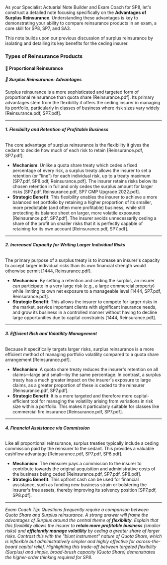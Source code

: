 As your Specialist Actuarial Note Builder and Exam Coach for SP8, let's construct a detailed note focusing specifically on the **Advantages of Surplus Reinsurance**. Understanding these advantages is key to demonstrating your ability to compare reinsurance products in an exam, a core skill for SP8, SP7, and SA3.

This note builds upon our previous discussion of surplus reinsurance by isolating and detailing its key benefits for the ceding insurer.

### **Types of Reinsurance Products**

#### **🔹 Proportional Reinsurance**

##### **🔸 Surplus Reinsurance: Advantages**

Surplus reinsurance is a more sophisticated and targeted form of proportional reinsurance than quota share \[Reinsurance.pdf\]. Its primary advantages stem from the flexibility it offers the ceding insurer in managing its portfolio, particularly in classes of business where risk sizes vary widely \[Reinsurance.pdf, SP7.pdf\].

---

###### **1\. Flexibility and Retention of Profitable Business**

The core advantage of surplus reinsurance is the flexibility it gives the cedant to decide how much of each risk to retain \[Reinsurance.pdf, SP7.pdf\].

* **Mechanism**: Unlike a quota share treaty which cedes a fixed percentage of every risk, a surplus treaty allows the insurer to set a retention (or "line") for each individual risk, up to a treaty maximum \[SP7.pdf, SP8.pdf, Reinsurance.pdf\]. The insurer retains risks below its chosen retention in full and only cedes the surplus amount for larger risks \[SP7.pdf, Reinsurance.pdf, SP7 CMP Upgrade 2022.pdf\].  
* **Strategic Benefit**: This flexibility enables the insurer to achieve a more balanced net portfolio by retaining a higher proportion of its smaller, more predictable (and often more profitable) business, while still protecting its balance sheet on larger, more volatile exposures \[Reinsurance.pdf, SP7.pdf\]. The insurer avoids unnecessarily ceding a share of the profit on smaller risks that it is perfectly capable of retaining for its own account \[Reinsurance.pdf, SP7.pdf\].

---

###### **2\. Increased Capacity for Writing Larger Individual Risks**

The primary purpose of a surplus treaty is to increase an insurer's capacity to accept larger individual risks than its own financial strength would otherwise permit \[1444, Reinsurance.pdf\].

* **Mechanism**: By setting a retention and ceding the surplus, an insurer can participate in a very large risk (e.g., a large commercial property) while limiting its own net exposure to a manageable level \[1444, SP7.pdf, Reinsurance.pdf\].  
* **Strategic Benefit**: This allows the insurer to compete for larger risks in the market, service important clients with significant insurance needs, and grow its business in a controlled manner without having to decline large opportunities due to capital constraints \[1444, Reinsurance.pdf\].

---

###### **3\. Efficient Risk and Volatility Management**

Because it specifically targets larger risks, surplus reinsurance is a more efficient method of managing portfolio volatility compared to a quota share arrangement \[Reinsurance.pdf\].

* **Mechanism**: A quota share treaty reduces the insurer's retention on all claims—large and small—by the same percentage. In contrast, a surplus treaty has a much greater impact on the insurer's exposure to large claims, as a greater proportion of these is ceded to the reinsurer \[Reinsurance.pdf, SP7.pdf\].  
* **Strategic Benefit**: It is a more targeted and therefore more capital-efficient tool for managing the volatility arising from variations in risk size within a portfolio. This makes it particularly suitable for classes like commercial fire insurance \[Reinsurance.pdf, SP7.pdf\].

---

###### **4\. Financial Assistance via Commission**

Like all proportional reinsurance, surplus treaties typically include a ceding commission paid by the reinsurer to the cedant. This provides a valuable cashflow advantage \[Reinsurance.pdf, SP7.pdf, SP8.pdf\].

* **Mechanism**: The reinsurer pays a commission to the insurer to contribute towards the original acquisition and administrative costs of the business being ceded \[Reinsurance.pdf, SP7.pdf, SP8.pdf\].  
* **Strategic Benefit**: This upfront cash can be used for financial assistance, such as funding new business strain or bolstering the insurer's free assets, thereby improving its solvency position \[SP7.pdf, SP8.pdf\].

---

*Exam Coach Tip: Questions frequently require a comparison between Quota Share and Surplus reinsurance. A strong answer will frame the advantages of Surplus around the central theme of **flexibility**. Explain that this flexibility allows the insurer to **retain more profitable business** (smaller risks) and **efficiently manage volatility** by ceding a greater share of larger risks. Contrast this with the "blunt instrument" nature of Quota Share, which is inflexible but administratively simpler and highly effective for across-the-board capital relief. Highlighting this trade-off between targeted flexibility (Surplus) and simple, broad-brush capacity (Quota Share) demonstrates the higher-order thinking required for SP8.*

